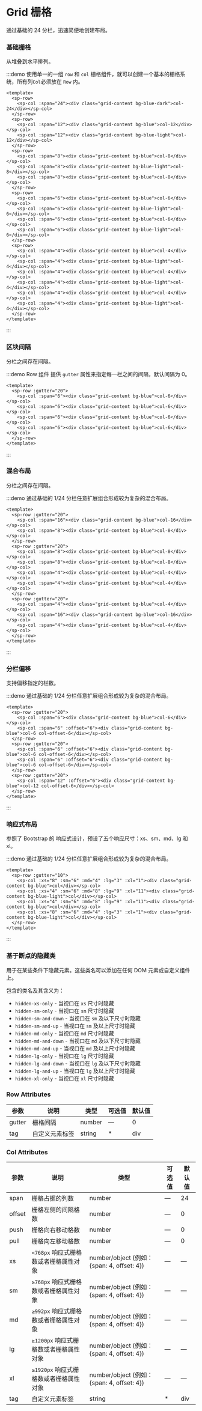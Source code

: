 # Grid 栅格
通过基础的 24 分栏，迅速简便地创建布局。

### 基础栅格
从堆叠到水平排列。

:::demo 使用单一的一组 `row` 和 `col` 栅格组件，就可以创建一个基本的栅格系统，所有列`Col`必须放在 `Row` 内。
```vue
<template>
  <sp-row>
    <sp-col :span="24"><div class="grid-content bg-blue-dark">col-24</div></sp-col>
  </sp-row>
  <sp-row>
    <sp-col :span="12"><div class="grid-content bg-blue">col-12</div></sp-col>
    <sp-col :span="12"><div class="grid-content bg-blue-light">col-12</div></sp-col>
  </sp-row>
  <sp-row>
    <sp-col :span="8"><div class="grid-content bg-blue">col-8</div></sp-col>
    <sp-col :span="8"><div class="grid-content bg-blue-light">col-8</div></sp-col>
    <sp-col :span="8"><div class="grid-content bg-blue">col-8</div></sp-col>
  </sp-row>
  <sp-row>
    <sp-col :span="6"><div class="grid-content bg-blue">col-6</div></sp-col>
    <sp-col :span="6"><div class="grid-content bg-blue-light">col-6</div></sp-col>
    <sp-col :span="6"><div class="grid-content bg-blue">col-6</div></sp-col>
    <sp-col :span="6"><div class="grid-content bg-blue-light">col-6</div></sp-col>
  </sp-row>
  <sp-row>
    <sp-col :span="4"><div class="grid-content bg-blue">col-4</div></sp-col>
    <sp-col :span="4"><div class="grid-content bg-blue-light">col-4</div></sp-col>
    <sp-col :span="4"><div class="grid-content bg-blue">col-4</div></sp-col>
    <sp-col :span="4"><div class="grid-content bg-blue-light">col-4</div></sp-col>
    <sp-col :span="4"><div class="grid-content bg-blue">col-4</div></sp-col>
    <sp-col :span="4"><div class="grid-content bg-blue-light">col-4</div></sp-col>
  </sp-row>
</template>
```
:::

### 区块间隔
分栏之间存在间隔。

:::demo Row 组件 提供 `gutter` 属性来指定每一栏之间的间隔，默认间隔为 0。
```vue
<template>
  <sp-row :gutter="20">
    <sp-col :span="6"><div class="grid-content bg-blue">col-6</div></sp-col>
    <sp-col :span="6"><div class="grid-content bg-blue">col-6</div></sp-col>
    <sp-col :span="6"><div class="grid-content bg-blue">col-6</div></sp-col>
    <sp-col :span="6"><div class="grid-content bg-blue">col-6</div></sp-col>
  </sp-row>
</template>
```
:::

### 混合布局
分栏之间存在间隔。

:::demo 通过基础的 1/24 分栏任意扩展组合形成较为复杂的混合布局。
```vue
<template>
  <sp-row :gutter="20">
    <sp-col :span="16"><div class="grid-content bg-blue">col-16</div></sp-col>
    <sp-col :span="8"><div class="grid-content bg-blue">col-8</div></sp-col>
  </sp-row>
  <sp-row :gutter="20">
    <sp-col :span="8"><div class="grid-content bg-blue">col-8</div></sp-col>
    <sp-col :span="8"><div class="grid-content bg-blue">col-8</div></sp-col>
    <sp-col :span="4"><div class="grid-content bg-blue">col-4</div></sp-col>
    <sp-col :span="4"><div class="grid-content bg-blue">col-4</div></sp-col>
  </sp-row>
  <sp-row :gutter="20">
    <sp-col :span="4"><div class="grid-content bg-blue">col-4</div></sp-col>
    <sp-col :span="16"><div class="grid-content bg-blue">col-16</div></sp-col>
    <sp-col :span="4"><div class="grid-content bg-blue">col-4</div></sp-col>
  </sp-row>
</template>
```
:::

### 分栏偏移
支持偏移指定的栏数。

:::demo 通过基础的 1/24 分栏任意扩展组合形成较为复杂的混合布局。
```vue
<template>
  <sp-row :gutter="20">
    <sp-col :span="6"><div class="grid-content bg-blue">col-6</div></sp-col>
    <sp-col :span="6" :offset="6"><div class="grid-content bg-blue">col-6 col-offset-6</div></sp-col>
  </sp-row>
  <sp-row :gutter="20">
    <sp-col :span="6" :offset="6"><div class="grid-content bg-blue">col-6 col-offset-6</div></sp-col>
    <sp-col :span="6" :offset="6"><div class="grid-content bg-blue">col-6 col-offset-6</div></sp-col>
  </sp-row>
  <sp-row :gutter="20">
    <sp-col :span="12" :offset="6"><div class="grid-content bg-blue">col-12 col-offset-6</div></sp-col>
  </sp-row>
</template>
```
:::

### 响应式布局
参照了 Bootstrap 的 响应式设计，预设了五个响应尺寸：xs、sm、md、lg 和 xl。

:::demo 通过基础的 1/24 分栏任意扩展组合形成较为复杂的混合布局。
```vue
<template>
  <sp-row :gutter="10">
    <sp-col :xs="8" :sm="6" :md="4" :lg="3" :xl="1"><div class="grid-content bg-blue">col</div></sp-col>
    <sp-col :xs="4" :sm="6" :md="8" :lg="9" :xl="11"><div class="grid-content bg-blue-light">col</div></sp-col>
    <sp-col :xs="4" :sm="6" :md="8" :lg="9" :xl="11"><div class="grid-content bg-blue">col</div></sp-col>
    <sp-col :xs="8" :sm="6" :md="4" :lg="3" :xl="1"><div class="grid-content bg-blue-light">col</div></sp-col>
  </sp-row>
</template>
```
:::

### 基于断点的隐藏类
用于在某些条件下隐藏元素。这些类名可以添加在任何 DOM 元素或自定义组件上。

包含的类名及其含义为：
- `hidden-xs-only` - 当视口在 `xs` 尺寸时隐藏
- `hidden-sm-only` - 当视口在 `sm` 尺寸时隐藏
- `hidden-sm-and-down` - 当视口在 `sm` 及以下尺寸时隐藏
- `hidden-sm-and-up` - 当视口在 `sm` 及以上尺寸时隐藏
- `hidden-md-only` - 当视口在 `md` 尺寸时隐藏
- `hidden-md-and-down` - 当视口在 `md` 及以下尺寸时隐藏
- `hidden-md-and-up` - 当视口在 `md` 及以上尺寸时隐藏
- `hidden-lg-only` - 当视口在 `lg` 尺寸时隐藏
- `hidden-lg-and-down` - 当视口在 `lg` 及以下尺寸时隐藏
- `hidden-lg-and-up` - 当视口在 `lg` 及以上尺寸时隐藏
- `hidden-xl-only` - 当视口在 `xl` 尺寸时隐藏


### Row Attributes
| 参数      | 说明          | 类型      | 可选值                           | 默认值  |
|---------- |-------------- |---------- |--------------------------------  |-------- |
| gutter | 栅格间隔 | number | — | 0 |
| tag | 自定义元素标签 | string | * | div |

### Col Attributes
| 参数      | 说明          | 类型      | 可选值                           | 默认值  |
|---------- |-------------- |---------- |--------------------------------  |-------- |
| span | 栅格占据的列数 | number | — | 24 |
| offset | 栅格左侧的间隔格数 | number | — | 0 |
| push |  栅格向右移动格数 | number | — | 0 |
| pull |  栅格向左移动格数 | number | — | 0 |
| xs | `<768px` 响应式栅格数或者栅格属性对象 | number/object (例如： {span: 4, offset: 4}) | — | — |
| sm | `≥768px` 响应式栅格数或者栅格属性对象 | number/object (例如： {span: 4, offset: 4}) | — | — |
| md | `≥992px` 响应式栅格数或者栅格属性对象 | number/object (例如： {span: 4, offset: 4}) | — | — |
| lg | `≥1200px` 响应式栅格数或者栅格属性对象 | number/object (例如： {span: 4, offset: 4}) | — | — |
| xl | `≥1920px` 响应式栅格数或者栅格属性对象 | number/object (例如： {span: 4, offset: 4}) | — | — |
| tag | 自定义元素标签 | string | * | div |

<style>
  .components--main {
    .sp-row {
      margin-bottom: 20px;
      &:last-child {
        margin-bottom: 0;
      }
    }
    .sp-col {
      border-radius: 4px;
    }
     .bg-blue-dark {
      background: rgba(0, 160, 233, 0.7);
    }
     .bg-blue {
      background: rgb(0, 160, 233);
    }
    .bg-blue-light {
      background: rgba(0, 160, 233, 0.4);
    }
    .grid-content {
      border-radius: 4px;
      min-height: 36px;
      color: #fff;
      line-height: 36px;
      text-align: center;
    }
  }
</style>